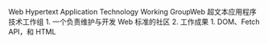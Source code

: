Web Hypertext Application Technology Working GroupWeb 超文本应用程序技术工作组
	1. 一个负责维护与开发 Web 标准的社区
	2. 工作成果
		1. DOM、Fetch API，和 HTML